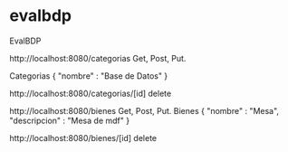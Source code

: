 # evalbdp
EvalBDP

http://localhost:8080/categorias
Get, Post, Put.

Categorias
{
    "nombre" : "Base de Datos"
}

http://localhost:8080/categorias/[id]
delete



http://localhost:8080/bienes
Get, Post, Put.
Bienes
{
    "nombre" : "Mesa",
    "descripcion" : "Mesa de mdf"
}

http://localhost:8080/bienes/[id]
delete
